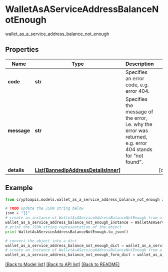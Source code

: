 # WalletAsAServiceAddressBalanceNotEnough

wallet_as_a_service_address_balance_not_enough

## Properties
Name | Type | Description | Notes
------------ | ------------- | ------------- | -------------
**code** | **str** | Specifies an error code, e.g. error 404. | 
**message** | **str** | Specifies the message of the error, i.e. why the error was returned, e.g. error 404 stands for “not found”. | 
**details** | [**List[BannedIpAddressDetailsInner]**](BannedIpAddressDetailsInner.md) |  | [optional] 

## Example

```python
from cryptoapis.models.wallet_as_a_service_address_balance_not_enough import WalletAsAServiceAddressBalanceNotEnough

# TODO update the JSON string below
json = "{}"
# create an instance of WalletAsAServiceAddressBalanceNotEnough from a JSON string
wallet_as_a_service_address_balance_not_enough_instance = WalletAsAServiceAddressBalanceNotEnough.from_json(json)
# print the JSON string representation of the object
print WalletAsAServiceAddressBalanceNotEnough.to_json()

# convert the object into a dict
wallet_as_a_service_address_balance_not_enough_dict = wallet_as_a_service_address_balance_not_enough_instance.to_dict()
# create an instance of WalletAsAServiceAddressBalanceNotEnough from a dict
wallet_as_a_service_address_balance_not_enough_form_dict = wallet_as_a_service_address_balance_not_enough.from_dict(wallet_as_a_service_address_balance_not_enough_dict)
```
[[Back to Model list]](../README.md#documentation-for-models) [[Back to API list]](../README.md#documentation-for-api-endpoints) [[Back to README]](../README.md)


